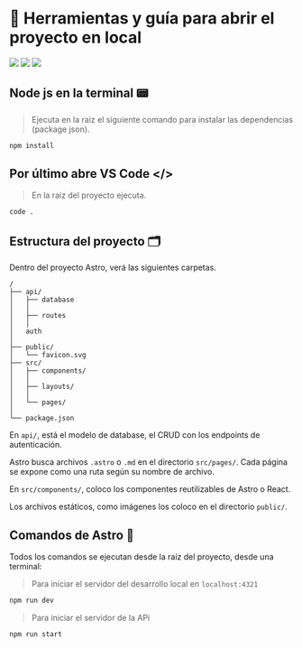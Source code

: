 # 🚀 Herramientas y guía para abrir el proyecto en local

<a href="https://nodejs.org/en/download" target="_blank">
<img src="https://img.shields.io/badge/LTS%20v20.13.1-%235FA04E?style=flat-square&logo=nodedotjs&logoColor=%235FA04E&label=Node%20js&labelColor=white"></a>

<a href="https://code.visualstudio.com/" target="_blank">
<img src="https://img.shields.io/badge/Visual%20Studio%20Code-%23007ACC?style=flat-square&logo=visualstudiocode"></a>

<a href="https://www.postman.com/downloads/" target="_blank">
<img src="https://img.shields.io/badge/Postman-%23FF6C37?style=flat-square&logo=postman&logoColor=white"></a>

## Node js en la terminal 📟

> Ejecuta en la raiz el siguiente comando para instalar las dependencias (package json).

```sh
npm install
```

## Por último abre VS Code </>

> En la raiz del proyecto ejecuta.

```sh
code .
```

## Estructura del proyecto 🗂️

Dentro del proyecto Astro, verá las siguientes carpetas.

```text
/
├── api/
│   ├── database
│   │
│   ├── routes
│   │
│   auth
│   
├── public/
│   └── favicon.svg
├── src/
│   ├── components/
│   │   
│   ├── layouts/
│   │   
│   └── pages/
│       
└── package.json
```

En `api/`, está el modelo de database, el CRUD con los endpoints de autenticación.

Astro busca archivos `.astro` o `.md` en el directorio `src/pages/`. Cada página se expone como una ruta según su nombre de archivo.

En `src/components/`, coloco los componentes reutilizables de Astro o React.

Los archivos estáticos, como imágenes los coloco en el directorio `public/`.

## Comandos de Astro 🧞

Todos los comandos se ejecutan desde la raíz del proyecto, desde una terminal:

> Para iniciar el servidor del desarrollo local en `localhost:4321`

```sh
npm run dev
```

> Para iniciar el servidor de la APi

```sh
npm run start
```
